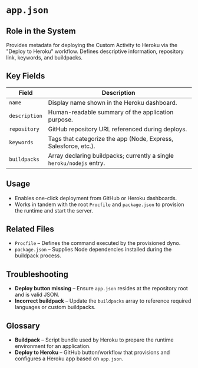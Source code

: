 # `app.json`

## Role in the System
Provides metadata for deploying the Custom Activity to Heroku via the "Deploy to Heroku" workflow. Defines descriptive information, repository link, keywords, and buildpacks.

## Key Fields

| Field | Description |
| --- | --- |
| `name` | Display name shown in the Heroku dashboard. |
| `description` | Human-readable summary of the application purpose. |
| `repository` | GitHub repository URL referenced during deploys. |
| `keywords` | Tags that categorize the app (Node, Express, Salesforce, etc.). |
| `buildpacks` | Array declaring buildpacks; currently a single `heroku/nodejs` entry. |

## Usage

* Enables one-click deployment from GitHub or Heroku dashboards.
* Works in tandem with the root `Procfile` and `package.json` to provision the runtime and start the server.

## Related Files

* `Procfile` – Defines the command executed by the provisioned dyno.
* `package.json` – Supplies Node dependencies installed during the buildpack process.

## Troubleshooting

* **Deploy button missing** – Ensure `app.json` resides at the repository root and is valid JSON.
* **Incorrect buildpack** – Update the `buildpacks` array to reference required languages or custom buildpacks.

## Glossary

* **Buildpack** – Script bundle used by Heroku to prepare the runtime environment for an application.
* **Deploy to Heroku** – GitHub button/workflow that provisions and configures a Heroku app based on `app.json`.
